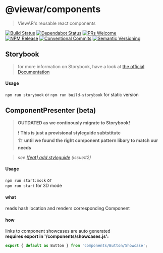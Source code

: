 # @viewar/components

> ViewAR's reusable react components

[![Build Status](https://travis-ci.com/viewar/components.svg?branch=master)](https://travis-ci.com/viewar/components)
[![Dependabot Status](https://api.dependabot.com/badges/status?host=github&repo=viewar/components)](https://dependabot.com)
[![PRs Welcome][pr-welcome]](http://makeapullrequest.com)<br />
[![NPM Release](https://img.shields.io/npm/v/%40viewar%2Fcomponents.svg?style=flat)](https://www.npmjs.com/package/%40viewar%2Fcomponents)
[![Conventional Commits](https://img.shields.io/badge/✔-Conventional%20Commits-blue.svg)](https://conventionalcommits.org)
[![Semantic Versioning][semantic-img]][semantic-url]

[pr-welcome]: https://img.shields.io/badge/PRs-welcome-brightgreen.svg
[semantic-img]: https://img.shields.io/badge/%20%20%F0%9F%93%A6%F0%9F%9A%80-semantic--release-blue.svg
[semantic-url]: https://semver.org/

<!--- /status badge url references ---->

## Storybook

> for more information on Storybook, have a look at [the official Documentation](https://storybook.js.org/docs/basics/introduction/)

#### Usage

`npm run storybook` or `npm run build-storybook` for static version

## ComponentPresenter (beta)

> **OUTDATED as we continously migrate to Storybook!**
>
> ❗️ **This is just a provisional styleguide subtstitute**  
> 🏗 **until we found the right component pattern libary to match our needs**

> _see [[feat] add styleguide](viewar/components#2) (issue#2)_

#### Usage

`npm run start:mock` or  
`npm run start` for 3D mode

#### what

reads hash location and renders corresponding Component

#### how

links to component showcases are auto generated  
**requires export in '/components/showcases.js':**

```jsx
export { default as Button } from 'components/Button/Showcase';
```
